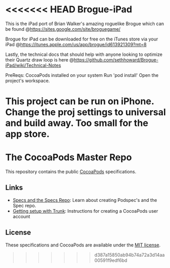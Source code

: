 <<<<<<< HEAD
Brogue-iPad
===========

This is the iPad port of Brian Walker's amazing roguelike Brogue which can be found @https://sites.google.com/site/broguegame/

Brogue for iPad can be downloaded for free on the iTunes store via your iPad @https://itunes.apple.com/us/app/brogue/id613921309?mt=8

Lastly, the technical docs that should help with anyone looking to optimize their Quartz draw loop is here @https://github.com/sethhoward/Brogue-iPad/wiki/Technical-Notes

PreReqs:
CocoaPods installed on your system
Run 'pod install'
Open the project's workspace.

This project can be run on iPhone. Change the proj settings to universal and build away. Too small for the app store.
=======
# The CocoaPods Master Repo

This repository contains the public [CocoaPods](https://github.com/CocoaPods/CocoaPods) specifications.

## Links

- [Specs and the Specs Repo](http://guides.cocoapods.org/making/specs-and-specs-repo.html): Learn about creating Podspec's and the Spec repo.
- [Getting setup with Trunk](http://guides.cocoapods.org/making/getting-setup-with-trunk.html): Instructions for creating a CocoaPods user account


## License

These specifications and CocoaPods are available under the [MIT license](http://www.opensource.org/licenses/mit-license.php).


>>>>>>> d387a15850ab94b74a72a3d14aa00591f9edf6bd
